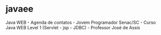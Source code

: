 # javaee
Java WEB - Agenda de contatos - Jovem Programador Senac/SC - Curso Java WEB Level 1 (Servlet - jsp - JDBC) - Professor José de Assis
